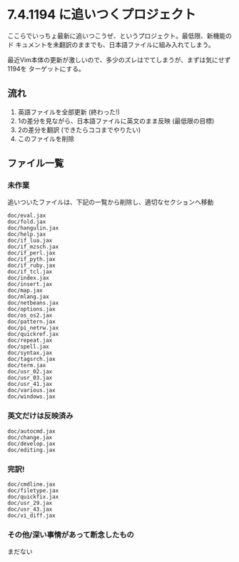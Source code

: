 # 7.4.1194 に追いつくプロジェクト

ここらでいっちょ最新に追いつこうぜ、というプロジェクト。最低限、新機能のド
キュメントを未翻訳のままでも、日本語ファイルに組み入れてしまう。

最近Vim本体の更新が激しいので、多少のズレはでてしまうが、まずは気にせず1194を
ターゲットにする。

## 流れ

1.  英語ファイルを全部更新 (終わった!)
2.  1の差分を見ながら、日本語ファイルに英文のまま反映 (最低限の目標)
3.  2の差分を翻訳 (できたらココまでやりたい)
4.  このファイルを削除

## ファイル一覧

### 未作業

追いついたファイルは、下記の一覧から削除し、適切なセクションへ移動

    doc/eval.jax
    doc/fold.jax
    doc/hangulin.jax
    doc/help.jax
    doc/if_lua.jax
    doc/if_mzsch.jax
    doc/if_perl.jax
    doc/if_pyth.jax
    doc/if_ruby.jax
    doc/if_tcl.jax
    doc/index.jax
    doc/insert.jax
    doc/map.jax
    doc/mlang.jax
    doc/netbeans.jax
    doc/options.jax
    doc/os_os2.jax
    doc/pattern.jax
    doc/pi_netrw.jax
    doc/quickref.jax
    doc/repeat.jax
    doc/spell.jax
    doc/syntax.jax
    doc/tagsrch.jax
    doc/term.jax
    doc/usr_02.jax
    doc/usr_03.jax
    doc/usr_41.jax
    doc/various.jax
    doc/windows.jax

### 英文だけは反映済み

    doc/autocmd.jax
    doc/change.jax
    doc/develop.jax
    doc/editing.jax

### 完訳!

    doc/cmdline.jax
    doc/filetype.jax
    doc/quickfix.jax
    doc/usr_29.jax
    doc/usr_43.jax
    doc/vi_diff.jax

### その他/深い事情があって断念したもの

まだない
